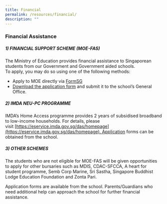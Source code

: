 ```yaml
---
title: Financial
permalink: /resources/financial/
description: ""
---
```

### Financial Assistance

##### 1) FINANCIAL SUPPORT SCHEME (MOE-FAS)

The Ministry of Education provides financial assistance to Singaporean students from our Government and Government aided schools.  
To apply, you may do so using one of the following methods:

*   Apply to MOE directly via [FormSG](https://form.gov.sg/632432ba67747a0011d4a0cc)
*   [Download the application form](/files/MOE-FAS-2023-Application-Form.pdf) and submit it to the school’s General Office.

##### 2) IMDA NEU-PC PROGRAMME

IMDA’s Home Access programme provides 2 years of subsidised broadband to low-income households. For details, please visit [https://eservice.imda.gov.sg/das/homepage](https://eservice.imda.gov.sg/das/homepage). Application forms can be obtained from the school.

##### 3) OTHER SCHEMES

The students who are not eligible for MOE-FAS will be given opportunities to apply for other bursaries such as MDIS, CDAC-SFCCA, A heart for student programme, Semb Corp Marine, Sri Sastha, Singapore Buddhist Lodge Education Foundation and Zonta Pari.

Application forms are available from the school. Parents/Guardians who need additional help can approach the school for further financial assistance.